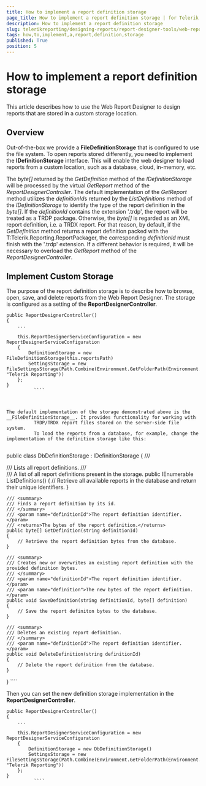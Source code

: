 ```yaml
---
title: How to implement a report definition storage
page_title: How to implement a report definition storage | for Telerik Reporting Documentation
description: How to implement a report definition storage
slug: telerikreporting/designing-reports/report-designer-tools/web-report-designer/how-to-implement-a-report-definition-storage
tags: how,to,implement,a,report,definition,storage
published: True
position: 5
---
```


# How to implement a report definition storage



This article describes how to use the Web Report Designer to design reports that are stored in a custom storage location.
      

## Overview

Out-of-the-box we provide a __FileDefinitionStorage__ that is configured to use the file system.
          To open reports stored differently, you need to implement the __IDefinitionStorage__ interface.
          This will enable the web designer to load reports from a custom location, such as a database, cloud, in-memory, etc.
        

The *byte[]* returned by the *GetDefinition* method of the
          *IDefinitionStorage* will be processed by the virtual *GetReport*
          method of the *ReportDesignerController*. The default implementation of the
          *GetReport* method utilizes the *definitionId*s returned by the
          *ListDefinitions* method of the *IDefinitionStorage* to identify
          the type of the report definition in the *byte[]*. If the
          *definitionId* contains the extension '.trdp', the report will be treated as a TRDP package.
          Otherwise, the *byte[]* is regarded as an XML report definition, i.e. a TRDX report. For that
          reason, by default, if the *GetDefinition* method returns a report definition packed with the
          T:Telerik.Reporting.ReportPackager, the corresponding
          *definitionId* must finish with the '.trdp' extension. If a different behavior is required,
          it will be necessary to overload the *GetReport* method of the
          *ReportDesignerController*.
        

## Implement Custom Storage

The purpose of the report definition storage is to describe how to browse, open, save, and delete reports from
          the Web Report Designer. The storage is configured as a setting of the __ReportDesignerController__.
        

````
public ReportDesignerController()
{
    ...

    this.ReportDesignerServiceConfiguration = new ReportDesignerServiceConfiguration
    {
        DefinitionStorage = new FileDefinitionStorage(this.reportsPath)
        SettingsStorage = new FileSettingsStorage(Path.Combine(Environment.GetFolderPath(Environment.SpecialFolder.ApplicationData), "Telerik Reporting"))
    };
}
          ````



The default implementation of the storage demonstrated above is the __FileDefinitionStorage__. It provides functionality for working with
          TRDP/TRDX report files stored on the server-side file system.
          To load the reports from a database, for example, change the implementation of the definition storage like this:
        

````
public class DbDefinitionStorage : IDefinitionStorage
{
    /// <summary>
    /// Lists all report definitions.
    /// </summary>
    /// <returns>A list of all report definitions present in the storage.</returns>
    public IEnumerable<string> ListDefinitions()
    {
        // Retrieve all available reports in the database and return their unique identifiers.
    }

    /// <summary>
    /// Finds a report definition by its id.
    /// </summary>
    /// <param name="definitionId">The report definition identifier.</param>
    /// <returns>The bytes of the report definition.</returns>
    public byte[] GetDefinition(string definitionId)
    {
        // Retrieve the report definition bytes from the database.
    }

    /// <summary>
    /// Creates new or overwrites an existing report definition with the provided definition bytes.
    /// </summary>
    /// <param name="definitionId">The report definition identifier.</param>
    /// <param name="definition">The new bytes of the report definition.</param>
    public void SaveDefinition(string definitionId, byte[] definition)
    {
        // Save the report definiton bytes to the database.
    }

    /// <summary>
    /// Deletes an existing report definition.
    /// </summary>
    /// <param name="definitionId">The report definition identifier.</param>
    public void DeleteDefinition(string definitionId)
    {
        // Delete the report definition from the database.
    }
}
          ````



Then you can set the new definition storage implementation in the __ReportDesignerController__.
        

````
public ReportDesignerController()
{
    ...

    this.ReportDesignerServiceConfiguration = new ReportDesignerServiceConfiguration
    {
        DefinitionStorage = new DbDefinitionStorage()
        SettingsStorage = new FileSettingsStorage(Path.Combine(Environment.GetFolderPath(Environment.SpecialFolder.ApplicationData), "Telerik Reporting"))
    };
}
          ````


